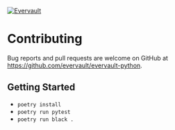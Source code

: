 [![Evervault](https://evervault.com/evervault.svg)](https://evervault.com/)

# Contributing

Bug reports and pull requests are welcome on GitHub at https://github.com/evervault/evervault-python.

## Getting Started

- `poetry install`
- `poetry run pytest`
- `poetry run black .`

<!--
To make life easier, this module features a code formatter/linter and also a commit formatter/linter, so that our
releases will be compatible with [semantic release](https://semantic-release.gitbook.io/semantic-release/).

You will first need to install all of the dependencies with

```shell
npm install
```

after that is done, there are git hooks which need to be installed using [husky](https://github.com/typicode/husky), which can be done through

```shell
npm run prepare
```

We use three different hooks: `commit-msg`, `pre-commit` and `prepare-commit-msg`.

## Code Formatting

The `pre-commit` hook ensures that code is formatted correctly. We use [prettier](https://prettier.io/) for code formatting automatically, and if you want you can see the configuration in the `.prettierrc` file.

It should be possible to configure your editor to run prettier on save, which should make your life easier - have a look at [editor support](https://prettier.io/docs/en/editors.html).

There is a test that is run whenever a pull request is made (`npm run lint`), so please ensure that your code is formatted correctly before committing!

## Commit Formatting & Releases

To maintain compatibility with [semantic versioning](https://semver.org/), we use a combination of commit formatting and [semantic release](https://github.com/semantic-release/semantic-release).

When you run `git commit`, you will be presented with [commitizen](https://github.com/commitizen/cz-cli), which will interactively run through the generation of a standardized commit message. Please follow this format because it ensures that changes will be well reflected in versioning. There is also a lint run on commits to ensure they are the correct style.

We use the commit style specified in [conventional commits](https://www.conventionalcommits.org/). -->
